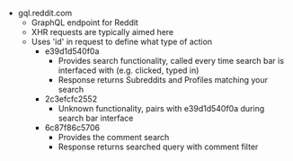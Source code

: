 - gql.reddit.com 
    - GraphQL endpoint for Reddit
    - XHR requests are typically aimed here
    - Uses 'id' in request to define what type of action
        - e39d1d540f0a 
            - Provides search functionality, called every time search bar is interfaced with (e.g. clicked, typed in)
            - Response returns Subreddits and Profiles matching your search 
        - 2c3efcfc2552
            - Unknown functionality, pairs with e39d1d540f0a during search bar interface
        - 6c87f86c5706
            - Provides the comment search
            - Response returns searched query with comment filter